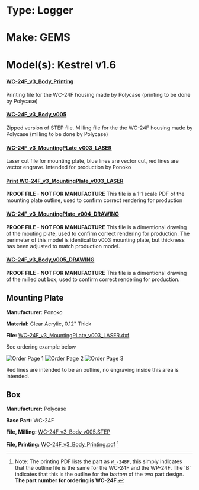 # Type: Logger
# Make: GEMS
# Model(s): Kestrel v1.6

#### [WC-24F_v3_Body_Printing](WC-24F_v3_Body_Printing.pdf) 
Printing file for the WC-24F housing made by Polycase (printing to be done by Polycase)

#### [WC-24F_v3_Body_v005](WC-24F_v3_Body_v005.zip)
Zipped version of STEP file.
Milling file for the the WC-24F housing made by Polycase (milling to be done by Polycase)

#### [WC-24F_v3_MountingPLate_v003_LASER](WC-24F_v3_MountingPLate_v003_LASER.dxf)
Laser cut file for mounting plate, blue lines are vector cut, red lines are vector engrave. Intended for production by Ponoko 

#### [Print WC-24F_v3_MountingPlate_v003_LASER](Print%20WC-24F_v3_MountingPlate_v003_LASER.pdf)
**PROOF FILE - NOT FOR MANUFACTURE** This file is a 1:1 scale PDF of the mounting plate outline, used to confirm correct rendering for production 

#### [WC-24F_v3_MountingPlate_v004_DRAWING](WC-24F_v3_MountingPlate_v004_DRAWING.pdf)
**PROOF FILE - NOT FOR MANUFACTURE** This file is a dimentional drawing of the mouting plate, used to confirm correct rendering for production. The perimeter of this model is identical to v003 mounting plate, but thickness has been adjusted to match production model.

#### [WC-24F_v3_Body_v005_DRAWING](WC-24F_v3_Body_v005_DRAWING.pdf)
**PROOF FILE - NOT FOR MANUFACTURE** This file is a dimentional drawing of the milled out box, used to confirm correct rendering for production.

## Mounting Plate
__Manufacturer:__ Ponoko

__Material:__ Clear Acrylic, 0.12" Thick

__File:__ [WC-24F_v3_MountingPLate_v003_LASER.dxf](WC-24F_v3_MountingPLate_v003_LASER.dxf)

See ordering example below

![Order Page 1](./images/PonokoOrder1.png)
![Order Page 2](./images/PonokoOrder2.png)
![Order Page 3](./images/PonokoOrder3.png)

Red lines are intended to be an outline, no engraving inside this area is intended. 

## Box
__Manufacturer:__ Polycase

__Base Part:__ WC-24F

__File, Milling:__ [WC-24F_v3_Body_v005.STEP](WC-24F_v3_Body_v005.zip)

__File, Printing:__ [WC-24F_v3_Body_Printing.pdf](WC-24F_v3_Body_Printing.pdf) [^1]

[^1]: Note: The printing PDF lists the part as `W_-24BF`, this simply indicates that the outline file is the same for the WC-24F and the WP-24F. The 'B' indicates that this is the outline for the _bottom_ of the two part design. __The part number for ordering is WC-24F.__

